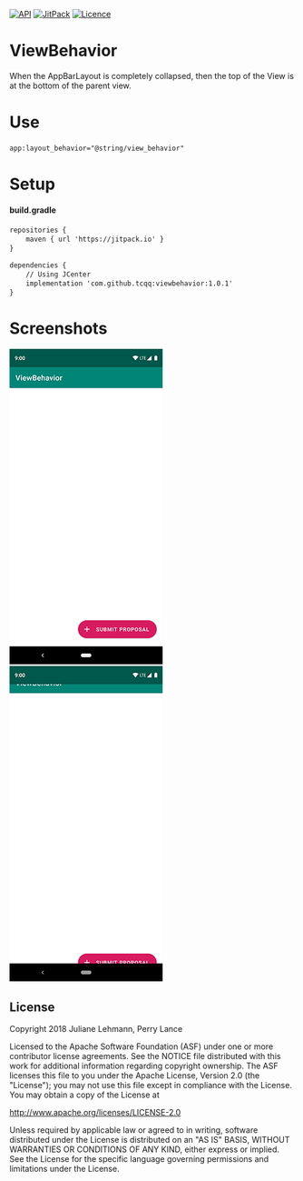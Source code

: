 [![API](https://img.shields.io/badge/API-17%2B-brightgreen.svg?style=flat)](https://android-arsenal.com/api?level=17)
[![JitPack](https://jitpack.io/v/tcqq/ViewBehavior.svg)](https://jitpack.io/#tcqq/ViewBehavior)
[![Licence](https://img.shields.io/badge/Licence-Apache2-blue.svg)](http://www.apache.org/licenses/LICENSE-2.0)

# ViewBehavior

When the AppBarLayout is completely collapsed, then the top of the View is at the bottom of the parent view.

# Use

`app:layout_behavior="@string/view_behavior"`

# Setup
#### build.gradle
```
repositories {
    maven { url 'https://jitpack.io' }
}
```
```
dependencies {
    // Using JCenter
    implementation 'com.github.tcqq:viewbehavior:1.0.1'
}
```

# Screenshots

![One](/screenshots/one.png)
![Two](/screenshots/two.png)

License
-------

Copyright 2018 Juliane Lehmann, Perry Lance

Licensed to the Apache Software Foundation (ASF) under one or more contributor
license agreements.  See the NOTICE file distributed with this work for
additional information regarding copyright ownership.  The ASF licenses this
file to you under the Apache License, Version 2.0 (the "License"); you may not
use this file except in compliance with the License.  You may obtain a copy of
the License at

  http://www.apache.org/licenses/LICENSE-2.0

Unless required by applicable law or agreed to in writing, software
distributed under the License is distributed on an "AS IS" BASIS, WITHOUT
WARRANTIES OR CONDITIONS OF ANY KIND, either express or implied.  See the
License for the specific language governing permissions and limitations under
the License.

